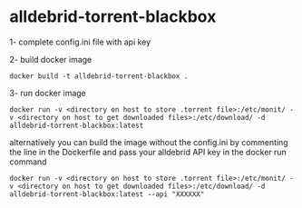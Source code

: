 # alldebrid-torrent-blackbox

1- complete config.ini file with api key 

2- build docker image

```docker build -t alldebrid-torrent-blackbox . ```

3- run docker image

```docker run -v <directory on host to store .torrent file>:/etc/monit/ -v <directory on host to get downloaded files>:/etc/download/ -d alldebrid-torrent-blackbox:latest ```

alternatively you can build the image without the config.ini by commenting the line in the Dockerfile and pass your alldebrid API key in the docker run command

```docker run -v <directory on host to store .torrent file>:/etc/monit/ -v <directory on host to get downloaded files>:/etc/download/ -d alldebrid-torrent-blackbox:latest --api "XXXXXX" ```
